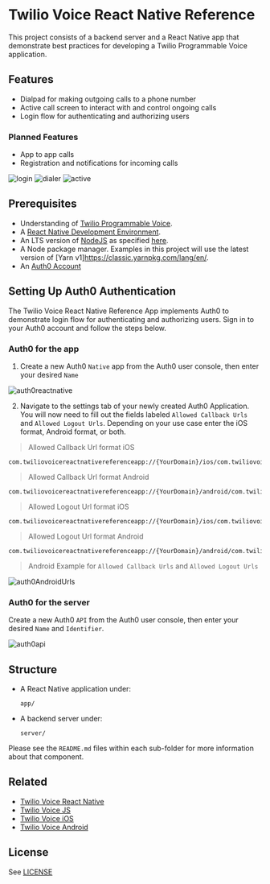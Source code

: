 # Twilio Voice React Native Reference

This project consists of a backend server and a React Native app that demonstrate best practices for developing a Twilio Programmable Voice application.

## Features

* Dialpad for making outgoing calls to a phone number
* Active call screen to interact with and control ongoing calls
* Login flow for authenticating and authorizing users

### Planned Features

* App to app calls
* Registration and notifications for incoming calls

![login](https://user-images.githubusercontent.com/35968892/227046749-f2d3cc70-cfee-44c6-ae22-9e7a1c71c9fb.png)
![dialer](https://user-images.githubusercontent.com/35968892/227047077-b58f33b3-067a-4765-a645-75e1562f6607.png)
![active](https://user-images.githubusercontent.com/35968892/227046999-598f765f-3496-4e0d-83de-c7995bd616ce.png)

## Prerequisites

* Understanding of [Twilio Programmable Voice](https://www.twilio.com/docs/voice/sdks).
* A [React Native Development Environment](https://reactnative.dev/docs/0.70/environment-setup).
* An LTS version of [NodeJS](https://nodejs.org/en/) as specified [here](app/.node-version).
* A Node package manager. Examples in this project will use the latest version of [Yarn v1]https://classic.yarnpkg.com/lang/en/.
* An [Auth0 Account](https://auth0.com/signup?place=header&type=button&text=sign%20up)

## Setting Up Auth0 Authentication

The Twilio Voice React Native Reference App implements Auth0 to demonstrate login flow for authenticating and authorizing users. Sign in to your Auth0 account and follow the steps below.

### Auth0 for the app

1. Create a new Auth0 `Native` app from the Auth0 user console, then enter your desired `Name`

![auth0reactnative](https://user-images.githubusercontent.com/35968892/226486988-5dc0172d-0f46-4957-916b-385c2bdeaf8b.png)

2. Navigate to the settings tab of your newly created Auth0 Application. You will now need to fill out the fields labeled `Allowed Callback Urls` and `Allowed Logout Urls`. Depending on your use case enter the iOS format, Android format, or both.


> Allowed Callback Url format iOS
```
com.twiliovoicereactnativereferenceapp://{YourDomain}/ios/com.twiliovoicereactnativereferenceapp/callback
```

> Allowed Callback Url format Android
```
com.twiliovoicereactnativereferenceapp://{YourDomain}/android/com.twiliovoicereactnativereferenceapp/callback
```

> Allowed Logout Url format iOS
```
com.twiliovoicereactnativereferenceapp://{YourDomain}/ios/com.twiliovoicereactnativereferenceapp/callback
```

> Allowed Logout Url format Android
```
com.twiliovoicereactnativereferenceapp://{YourDomain}/android/com.twiliovoicereactnativereferenceapp/callback
```

> Android Example for `Allowed Callback Urls` and `Allowed Logout Urls`

![auth0AndroidUrls](https://user-images.githubusercontent.com/35968892/226817121-d9fb887b-6881-463a-bf27-485ecd3844c9.png)

### Auth0 for the server

Create a new Auth0 `API` from the Auth0 user console, then enter your desired `Name` and `Identifier`.

![auth0api](https://user-images.githubusercontent.com/35968892/226484829-1544e9db-a258-4986-adcf-923364e759ef.png)

## Structure

* A React Native application under:
  ```
  app/
  ```

* A backend server under:
  ```
  server/
  ```

Please see the `README.md` files within each sub-folder for more information about that component.

## Related

* [Twilio Voice React Native](https://github.com/twilio/twilio-voice-react-native)
* [Twilio Voice JS](https://github.com/twilio/twilio-voice.js)
* [Twilio Voice iOS](https://github.com/twilio/voice-quickstart-ios)
* [Twilio Voice Android](https://github.com/twilio/voice-quickstart-android)

## License

See [LICENSE](LICENSE)
